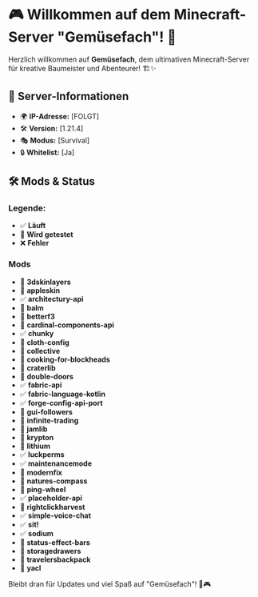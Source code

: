 # 🎮 Willkommen auf dem Minecraft-Server "Gemüsefach"! 🌱

Herzlich willkommen auf **Gemüsefach**, dem ultimativen Minecraft-Server für kreative Baumeister und Abenteurer! 🏗️✨

## 📌 Server-Informationen
- 🌍 **IP-Adresse:** [FOLGT]
- 🛠️ **Version:** [1.21.4]
- 🎭 **Modus:** [Survival]
- 🔒 **Whitelist:** [Ja]

## 🛠️ Mods & Status
### Legende:
- ✅ **Läuft**
- 🔄 **Wird getestet**
- ❌ **Fehler**

### Mods
- 🔄 **3dskinlayers**
- 🔄 **appleskin**
- ✅ **architectury-api**
- 🔄 **balm**
- 🔄 **betterf3**
- 🔄 **cardinal-components-api**
- ✅ **chunky**
- 🔄 **cloth-config**
- 🔄 **collective**
- 🔄 **cooking-for-blockheads**
- 🔄 **craterlib**
- 🔄 **double-doors**
- ✅ **fabric-api**
- ✅ **fabric-language-kotlin**
- ✅ **forge-config-api-port**
- 🔄 **gui-followers**
- 🔄 **infinite-trading**
- 🔄 **jamlib**
- 🔄 **krypton**
- 🔄 **lithium**
- ✅ **luckperms**
- ✅ **maintenancemode**
- 🔄 **modernfix**
- 🔄 **natures-compass**
- 🔄 **ping-wheel**
- ✅ **placeholder-api**
- 🔄 **rightclickharvest**
- ✅ **simple-voice-chat**
- ✅ **sit!**
- ✅ **sodium**
- 🔄 **status-effect-bars**
- 🔄 **storagedrawers**
- 🔄 **travelersbackpack**
- 🔄 **yacl**

Bleibt dran für Updates und viel Spaß auf "Gemüsefach"! 🌱🎮
